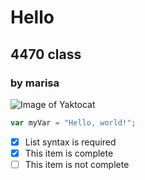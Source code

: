 # Hello #
## 4470 class ##
### by marisa ###
![Image of Yaktocat](https://octodex.github.com/images/yaktocat.png)
```javascript
var myVar = "Hello, world!";
```
- [x] List syntax is required
- [x] This item is complete
- [ ] This item is not complete
